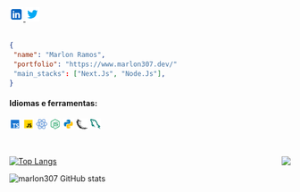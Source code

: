 <a href="https://www.linkedin.com/in/marlon307/" target="_blank">
  <img alt="Marlon | _marlon307" width="25px" src="./svg/icons8-linkedin.svg" />
</a>
<a href="https://twitter.com/_marlon307" target="_blank">
  <img alt="Marlon | _marlon307" width="25px" src="./svg/icons8-twitter.svg" />
</a>

</br>
</br>

```JSON
{
 "name": "Marlon Ramos",
 "portfolio": "https://www.marlon307.dev/"
 "main_stacks": ["Next.Js", "Node.Js"],
}
```

#### Idiomas e ferramentas:

<code><a href="https://www.typescriptlang.org/" target="_blank"><picture><img alt="TypeScript" title="TypeScript" width="20px" src="./svg/icons8-typescript.svg" /></picture></a></code>
<code><a href="https://www.javascript.com/" target="_blank"><picture><img alt="JavaScript" title="JavaScript" width="20px" src="./svg/icons8-javascript.svg" /></picture></a></code>
<code><a href="https://reactjs.org/" target="_blank"><picture><img alt="React" title="React" width="20px" src="./svg/icons8-react.svg" /></picture></a></code>
<code><a href="https://nodejs.org/en/" target="_blank"><picture><img alt="Node.Js" title="Node.Js" width="20px" src="./svg/icons8-node-js.svg" /></picture></a></code>
<code><a href="https://www.python.org/" target="_blank"><picture><img alt="Python" title="Python" width="20px" src="./svg/icons8-python.svg" /></picture></a></code>
<code><a href="https://flask.palletsprojects.com/" target="_blank"><picture><source media="(prefers-color-scheme: dark)" srcset="./svg/pocoo_flask-icon_l.svg"><img width="20px" alt="Flask" title="Flask" src="./svg/pocoo_flask-icon.svg"></picture></a></code>
<code><a href="https://www.mysql.com/" target="_blank"><picture><img width="20px" alt="Flask" title="MySQL" src="./svg/icons8-mysql-logo.svg"></picture></a></code>

</br>

[![Top
Langs](https://github-readme-stats.vercel.app/api/top-langs/?username=marlon307&layout=compact&bg_color=11151d&title_color=8577ff&text_color=c9d1d9&hide_border=true)](https://github.com/marlon307/repositories)
<a href="https://github.com/marlon307/project-respponse">
  <img align="right"
    src="https://github-readme-stats.vercel.app/api/pin/?username=marlon307&repo=project-respponse&bg_color=11151d&title_color=8577ff&text_color=c9d1d9&hide_border=true&icon_color=938dd8" />
</a>

![marlon307 GitHub
stats](https://github-readme-stats.vercel.app/api?username=marlon307&show_icons=true&bg_color=11151d&title_color=8577ff&text_color=c9d1d9&icon_color=938dd8&hide_border=true)
